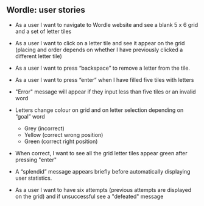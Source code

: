 ## Wordle: user stories

- As a user I want to navigate to Wordle website and see a blank 5 x 6 grid and a set of letter tiles

- As a user I want to click on a letter tile and see it appear on the grid (placing and order depends on whether I have previously clicked a different letter tile)

- As a user I want to press “backspace” to remove a letter from the tile.

- As a user I want to press “enter” when I have filled five tiles with letters

- "Error" message will appear if they input less than five tiles or an invalid word

- Letters change colour on grid and on letter selection depending on “goal” word
    - Grey (incorrect)  
    - Yellow (correct wrong position) 
    - Green (correct right position) 

- When correct, I want to see all the grid letter tiles appear green after pressing "enter"

- A “splendid” message appears briefly before automatically displaying user statistics.

- As a user I want to have six attempts (previous attempts are displayed on the grid) and if unsuccessful see a "defeated" message 
